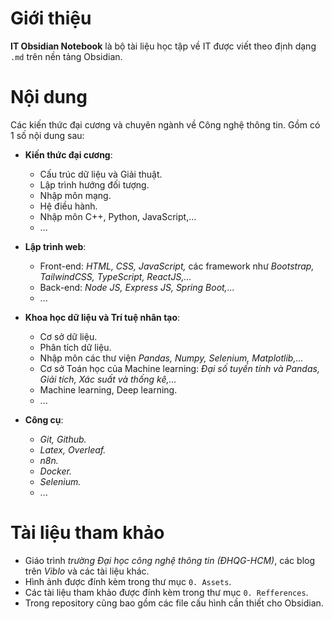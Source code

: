 # Giới thiệu

**IT Obsidian Notebook** là bộ tài liệu học tập về IT được viết theo định dạng `.md` trên nền tảng Obsidian.

# Nội dung

Các kiến thức đại cương và chuyên ngành về Công nghệ thông tin.
Gồm có 1 số nội dung sau:

- **Kiến thức đại cương**:
  - Cấu trúc dữ liệu và Giải thuật.
  - Lập trình hướng đối tượng.
  - Nhập môn mạng.
  - Hệ điều hành.
  - Nhập môn C++, Python, JavaScript,...
  - ...
- **Lập trình web**:

  - Front-end: _HTML, CSS, JavaScript,_ các framework như _Bootstrap, TailwindCSS, TypeScript, ReactJS,..._
  - Back-end: _Node JS, Express JS, Spring Boot,..._
  - ...

- **Khoa học dữ liệu và Trí tuệ nhân tạo**:

  - Cơ sở dữ liệu.
  - Phân tích dữ liệu.
  - Nhập môn các thư viện _Pandas, Numpy, Selenium, Matplotlib,..._
  - Cơ sở Toán học của Machine learning: _Đại số tuyến tính và Pandas, Giải tích, Xác suất và thống kê,..._
  - Machine learning, Deep learning.
  - ...

- **Công cụ**:
  - _Git, Github._
  - _Latex, Overleaf._
  - _n8n._
  - _Docker._
  - _Selenium._
  - ...

# Tài liệu tham khảo

- Giáo trình _trường Đại học công nghệ thông tin (ĐHQG-HCM)_, các blog trên _Viblo_ và các tài liệu khác.
- Hình ảnh được đính kèm trong thư mục `0. Assets`.
- Các tài liệu tham khảo được đính kèm trong thư mục `0. Refferences`.
- Trong repository cũng bao gồm các file cấu hình cần thiết cho Obsidian.

